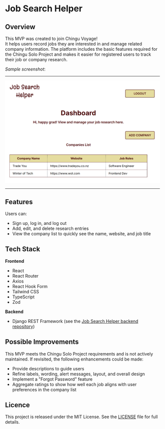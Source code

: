 # Job Search Helper
## Overview
This MVP was created to join Chingu Voyage!  
It helps users record jobs they are interested in and manage related company information. The platform includes the basic features required for the Chingu Solo Project and makes it easier for registered users to track their job or company research.

*Sample screenshot*:

<hr>

![Dashboard Preview](./assets/dashboard_jsh.png)

<hr>

## Features
Users can:
- Sign up, log in, and log out
- Add, edit, and delete research entries    
- View the company list to quickly see the name, website, and job title  

## Tech Stack
**Frontend**
- React
- React Router
- Axios
- React Hook Form
- Tailwind CSS
- TypeScript
- Zod

**Backend**
- Django REST Framework (see the [Job Search Helper backend repository](https://github.com/AkoKBIkeda/job-search-helper-backend))

## Possible Improvements
This MVP meets the Chingu Solo Project requirements and is not actively maintained. If revisited, the following enhancements could be made:    
- Provide descriptions to guide users
- Refine labels, wording, alert messages, layout, and overall design
- Implement a "Forgot Password" feature
- Aggregate ratings to show how well each job aligns with user preferences in the company list  

## Licence
This project is released under the MIT License. See the [LICENSE](./LICENSE) file for full details.
